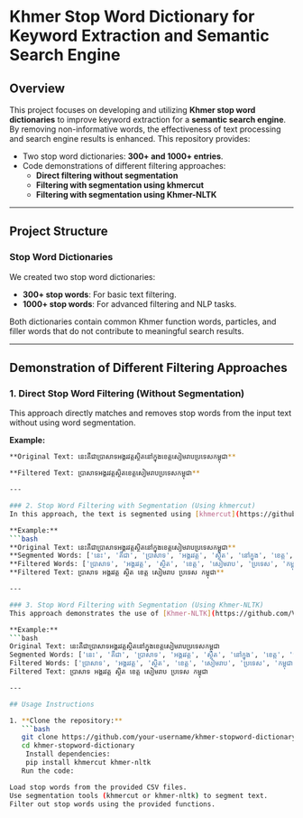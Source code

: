 # Khmer Stop Word Dictionary for Keyword Extraction and Semantic Search Engine

## Overview
This project focuses on developing and utilizing **Khmer stop word dictionaries** to improve keyword extraction for a **semantic search engine**. By removing non-informative words, the effectiveness of text processing and search engine results is enhanced. This repository provides:

- Two stop word dictionaries: **300+ and 1000+ entries**.
- Code demonstrations of different filtering approaches:
  - **Direct filtering without segmentation**
  - **Filtering with segmentation using khmercut**
  - **Filtering with segmentation using Khmer-NLTK**

---

## Project Structure

### Stop Word Dictionaries
We created two stop word dictionaries:
- **300+ stop words**: For basic text filtering.
- **1000+ stop words**: For advanced filtering and NLP tasks.

Both dictionaries contain common Khmer function words, particles, and filler words that do not contribute to meaningful search results.

---

## Demonstration of Different Filtering Approaches

### 1. Direct Stop Word Filtering (Without Segmentation)
This approach directly matches and removes stop words from the input text without using word segmentation.

**Example:**
```bash
**Original Text: នេះគឺជាប្រាសាទអង្គរវត្តស្ថិតនៅក្នុងខេត្តសៀមរាបប្រទេសកម្ពុជា**

**Filtered Text: ប្រាសាទអង្គរវត្តស្ថិតខេត្តសៀមរាបប្រទេសកម្ពុជា**

---

### 2. Stop Word Filtering with Segmentation (Using khmercut)
In this approach, the text is segmented using [khmercut](https://github.com/seanghay/khmercut-rs) before filtering out the stop words.

**Example:**
```bash
**Original Text: នេះគឺជាប្រាសាទអង្គរវត្តស្ថិតនៅក្នុងខេត្តសៀមរាបប្រទេសកម្ពុជា** 
**Segmented Words: ['នេះ', 'គឺជា', 'ប្រាសាទ', 'អង្គរវត្ត', 'ស្ថិត', 'នៅក្នុង', 'ខេត្ត', 'សៀមរាប', 'ប្រទេស', 'កម្ពុជា']** 
**Filtered Words: ['ប្រាសាទ', 'អង្គរវត្ត', 'ស្ថិត', 'ខេត្ត', 'សៀមរាប', 'ប្រទេស', 'កម្ពុជា']** 
**Filtered Text: ប្រាសាទ អង្គរវត្ត ស្ថិត ខេត្ត សៀមរាប ប្រទេស កម្ពុជា**

---

### 3. Stop Word Filtering with Segmentation (Using Khmer-NLTK)
This approach demonstrates the use of [Khmer-NLTK](https://github.com/VietHoang1512/khmer-nltk) for text segmentation before filtering.

**Example:**
```bash
Original Text: នេះគឺជាប្រាសាទអង្គរវត្តស្ថិតនៅក្នុងខេត្តសៀមរាបប្រទេសកម្ពុជា
Segmented Words: ['នេះ', 'គឺជា', 'ប្រាសាទ', 'អង្គរវត្ត', 'ស្ថិត', 'នៅក្នុង', 'ខេត្ត', 'សៀមរាប', 'ប្រទេស', 'កម្ពុជា']
Filtered Words: ['ប្រាសាទ', 'អង្គរវត្ត', 'ស្ថិត', 'ខេត្ត', 'សៀមរាប', 'ប្រទេស', 'កម្ពុជា']
Filtered Text: ប្រាសាទ អង្គរវត្ត ស្ថិត ខេត្ត សៀមរាប ប្រទេស កម្ពុជា

---

## Usage Instructions

1. **Clone the repository:**
   ```bash
   git clone https://github.com/your-username/khmer-stopword-dictionary.git
   cd khmer-stopword-dictionary
    Install dependencies:
    pip install khmercut khmer-nltk
   Run the code:

Load stop words from the provided CSV files.
Use segmentation tools (khmercut or khmer-nltk) to segment text.
Filter out stop words using the provided functions.

